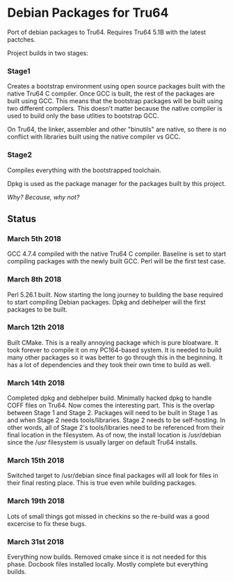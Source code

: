 # Debian Packages for Tru64

Port of debian packages to Tru64. Requires Tru64 5.1B with the latest
pactches.

Project builds in two stages:

### Stage1
Creates a bootstrap environment using open source packages built with the
native Tru64 C compiler. Once GCC is built, the rest of the packages are
built using GCC. This means that the bootstrap packages will be built using
two different compilers. This doesn't matter because the native compiler is
used to build only the base utlities to bootstrap GCC.

On Tru64, the linker, assembler and other "binutils" are native, so there
is no conflict with libraries built using the native compiler vs GCC.

### Stage2
Compiles everything with the bootstrapped toolchain.


Dpkg is used as the package manager for the packages built by this project.

*Why? Because, why not?*

## Status

### March 5th 2018

GCC 4.7.4 compiled with the native Tru64 C compiler. Baseline is set to start
compiling packages with the newly built GCC. Perl will be the first test case.

### March 8th 2018

Perl 5.26.1 built. Now starting the long journey to building the base required
to start compiling Debian packages. Dpkg and debhelper will the first packages
to be built.

### March 12th 2018

Built CMake. This is a really annoying package which is pure bloatware. It
took forever to compile it on my PC164-based system. It is needed to build
many other packages so it was better to go through this in the beginning.
It has a lot of dependencies and they took their own time to build as well.

### March 14th 2018

Completed dpkg and debhelper build. Minimally hacked dpkg to handle COFF
files on Tru64. Now comes the interesting part. This is the overlap between
Stage 1 and Stage 2. Packages will need to be built in Stage 1 as and when
Stage 2 needs tools/libraries. Stage 2 needs to be self-hosting. In other
words, all of Stage 2's tools/libraries need to be referenced from their
final location in the filesystem. As of now, the install location is
/usr/debian since the /usr filesystem is usually larger on default Tru64
installs.

### March 15th 2018

Switched target to /usr/debian since final packages will all look for files
in their final resting place. This is true even while building packages.

### March 19th 2018

Lots of small things got missed in checkins so the re-build was a good
excercise to fix these bugs.

### March 31st 2018

Everything now builds. Removed cmake since it is not needed for this
phase. Docbook files installed locally. Mostly complete but everything
builds.
